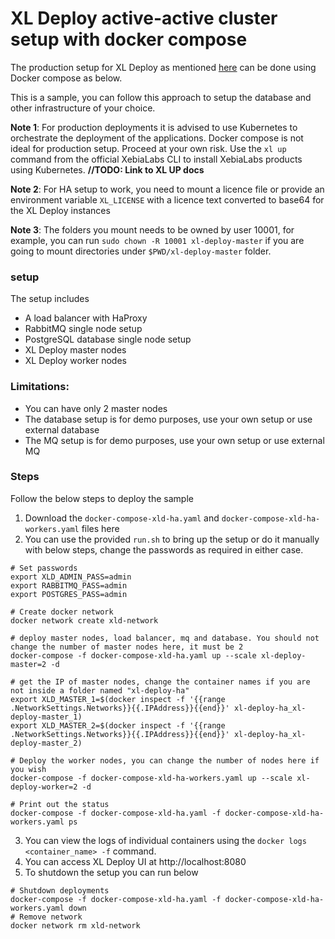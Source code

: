 # XL Deploy active-active cluster setup with docker compose

The production setup for XL Deploy as mentioned [here](https://docs.xebialabs.com/v.9.0/xl-deploy/how-to/set-up-xl-deploy-in-production/) can be done using Docker compose as below.

This is a sample, you can follow this approach to setup the database and other infrastructure of your choice.

**Note 1**: For production deployments it is advised to use Kubernetes to orchestrate the deployment of the applications. Docker compose is not ideal for production setup. Proceed at your own risk. Use the `xl up` command from the official XebiaLabs CLI to install XebiaLabs products using Kubernetes. **//TODO: Link to XL UP docs**

**Note 2**: For HA setup to work, you need to mount a licence file or provide an environment variable `XL_LICENSE` with a licence text converted to base64 for the XL Deploy instances

**Note 3**: The folders you mount needs to be owned by user 10001, for example, you can run `sudo chown -R 10001 xl-deploy-master` if you are going to mount directories under `$PWD/xl-deploy-master` folder.

### setup

The setup includes

- A load balancer with HaProxy
- RabbitMQ single node setup
- PostgreSQL database single node setup
- XL Deploy master nodes
- XL Deploy worker nodes

### Limitations:

- You can have only 2 master nodes
- The database setup is for demo purposes, use your own setup or use external database
- The MQ setup is for demo purposes, use your own setup or use external MQ

### Steps

Follow the below steps to deploy the sample

1. Download the `docker-compose-xld-ha.yaml` and `docker-compose-xld-ha-workers.yaml` files here
2. You can use the provided `run.sh` to bring up the setup or do it manually with below steps, change the passwords as required in either case.

```shell
# Set passwords
export XLD_ADMIN_PASS=admin
export RABBITMQ_PASS=admin
export POSTGRES_PASS=admin

# Create docker network
docker network create xld-network

# deploy master nodes, load balancer, mq and database. You should not change the number of master nodes here, it must be 2
docker-compose -f docker-compose-xld-ha.yaml up --scale xl-deploy-master=2 -d

# get the IP of master nodes, change the container names if you are not inside a folder named "xl-deploy-ha"
export XLD_MASTER_1=$(docker inspect -f '{{range .NetworkSettings.Networks}}{{.IPAddress}}{{end}}' xl-deploy-ha_xl-deploy-master_1)
export XLD_MASTER_2=$(docker inspect -f '{{range .NetworkSettings.Networks}}{{.IPAddress}}{{end}}' xl-deploy-ha_xl-deploy-master_2)

# Deploy the worker nodes, you can change the number of nodes here if you wish
docker-compose -f docker-compose-xld-ha-workers.yaml up --scale xl-deploy-worker=2 -d

# Print out the status
docker-compose -f docker-compose-xld-ha.yaml -f docker-compose-xld-ha-workers.yaml ps
```

3. You can view the logs of individual containers using the `docker logs <container_name> -f` command.
4. You can access XL Deploy UI at http://localhost:8080
5. To shutdown the setup you can run below

```shell
# Shutdown deployments
docker-compose -f docker-compose-xld-ha.yaml -f docker-compose-xld-ha-workers.yaml down
# Remove network
docker network rm xld-network
```
